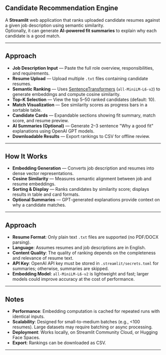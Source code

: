 ## Candidate Recommendation Engine

A **Streamlit** web application that ranks uploaded candidate resumes against a given job description using semantic similarity.  
Optionally, it can generate **AI-powered fit summaries** to explain why each candidate is a good match.

---

## Approach

- **Job Description Input** — Paste the full role overview, responsibilities, and requirements.
- **Resume Upload** — Upload multiple `.txt` files containing candidate resumes.
- **Semantic Ranking** — Uses [SentenceTransformers](https://www.sbert.net/) (`all-MiniLM-L6-v2`) to generate embeddings and compute cosine similarity.
- **Top-K Selection** — View the top 5–50 ranked candidates (default: 10).
- **Match Visualization** — See similarity scores as progress bars in a sortable table.
- **Candidate Cards** — Expandable sections showing fit summary, match score, and resume preview.
- **AI Summaries (Optional)** — Generate 2–3 sentence "Why a good fit" explanations using OpenAI GPT models.
- **Downloadable Results** — Export rankings to CSV for offline review.

---

## How It Works

- **Embedding Generation** — Converts job description and resumes into dense vector representations.
- **Cosine Similarity** — Measures semantic alignment between job and resume embeddings.
- **Sorting & Display** — Ranks candidates by similarity score; displays results in table and card formats.
- **Optional Summaries** — GPT-generated explanations provide context on why a candidate matches.

---

## Approach

- **Resume Format**: Only plain text `.txt` files are supported (no PDF/DOCX parsing).
- **Language**: Assumes resumes and job descriptions are in English.
- **Content Quality**: The quality of ranking depends on the completeness and relevance of resume text.
- **API Key**: OpenAI API key must be stored in `.streamlit/secrets.toml` for summaries; otherwise, summaries are skipped.
- **Embedding Model**: `all-MiniLM-L6-v2` is lightweight and fast; larger models could improve accuracy at the cost of performance.

---

## Notes

- **Performance**: Embedding computation is cached for repeated runs with identical inputs.
- **Scalability**: Designed for small-to-medium batches (e.g., <100 resumes). Large datasets may require batching or async processing.
- **Deployment**: Works locally, on Streamlit Community Cloud, or Hugging Face Spaces.
- **Export**: Rankings can be downloaded as CSV.

---